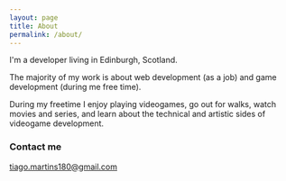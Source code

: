 ```yaml
---
layout: page
title: About
permalink: /about/
---
```


I'm a developer living in Edinburgh, Scotland.

The majority of my work is about web development (as a job) and game development (during me free time).

During my freetime I enjoy playing videogames, go out for walks, watch movies and series, and learn about the technical and artistic sides of videogame development.

### Contact me

[tiago.martins180@gmail.com](tiago.martins180@gmail.com)
